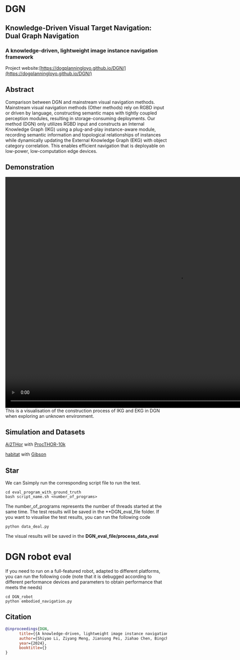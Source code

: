 # DGN

## Knowledge-Driven Visual Target Navigation: Dual Graph Navigation

### A knowledge-driven, lightweight image instance navigation framework

Project website:[https://dogplanningloyo.github.io/DGN/](https://dogplanningloyo.github.io/DGN/)

## Abstract

Comparison between DGN and mainstream visual navigation methods. Mainstream visual navigation methods (Other methods) rely on RGBD input or driven by language, constructing semantic maps with tightly coupled perception modules, resulting in storage-consuming deployments. Our method (DGN) only utilizes RGBD input and constructs an Internal Knowledge Graph (IKG) using a plug-and-play instance-aware module, recording semantic information and topological relationships of instances while dynamically updating the External Knowledge Graph (EKG) with object category correlation. This enables efficient navigation that is deployable on low-power, low-computation edge devices.

## Demonstration

<video width="1080" height="720" controls>
    <source src="./Material_files/process_visual.avi" type="video/mp4">
    Your browser does not support the video tag.
</video>
This is a visualisation of the construction process of IKG and EKG in DGN when exploring an unknown environment.

## Simulation and Datasets

 [Ai2THor](https://ai2thor.allenai.org/) with [ProcTHOR-10k](https://github.com/allenai/procthor-10k)

 [habitat](https://github.com/facebookresearch/habitat-sim) with [Gibson](http://gibsonenv.stanford.edu/database/)

## Star

We can Ssimply run the corresponding script file to run the test.

```
cd eval_program_with_ground_truth
bash script_name.sh <number_of_programs>
```

The number_of_programs represents the number of threads started at the same time.
The test results will be saved in the **DGN_eval_file folder.
If you want to visualise the test results, you can run the following code
```
python data_deal.py
```
The visual results will be saved in the **DGN_eval_file/process_data_eval**

# DGN robot eval
If you need to run on a full-featured robot, adapted to different platforms, you can run the following code (note that it is debugged according to different performance devices and parameters to obtain performance that meets the needs)
```
cd DGN_robot
python embodied_navigation.py
```
## Citation
```Bibtex
@inproceedings{DGN,
      title={{A knowledge-driven, lightweight image instance navigation framework}},
      author={Shiyao Li, Ziyang Meng, Jiansong Pei, Jiahao Chen, Bingcheng Dong, Guangsheng Li, Shenglan Liu, Feilong Wang}
      year={2024},
      booktitle={}
}
```